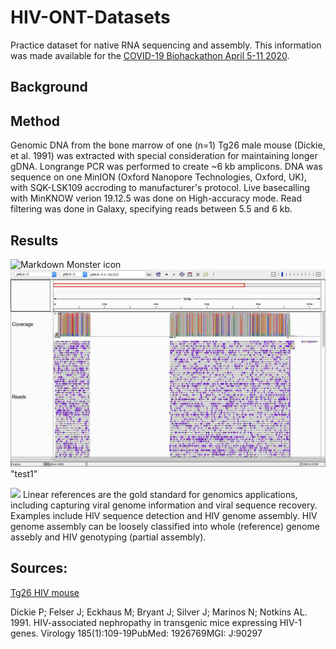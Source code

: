 # HIV-ONT-Datasets
Practice dataset for native RNA sequencing and assembly. This information was made available for the [COVID-19 Biohackathon April 5-11 2020](https://github.com/virtual-biohackathons/covid-19-bh20).

## Background



## Method

Genomic DNA from the bone marrow of one (n=1) Tg26 male mouse (Dickie, et al. 1991) was extracted with special consideration for maintaining longer gDNA. Longrange PCR was performed to create ~6 kb amplicons. DNA was sequence on one MinION (Oxford Nanopore Technologies, Oxford, UK), with SQK-LSK109 accroding to manufacturer's protocol. Live basecalling with MinKNOW verion 19.12.5 was done on High-accuracy mode. Read filtering was done in Galaxy, specifying reads between 5.5 and 6 kb.

## Results

<img src="Mapping_overview.jpg"
     alt="Markdown Monster icon"
     style="float: left; margin-right: 10px;" />

![](https://github.com/GenerGener/HIV-ONT-Datasets//blob/master/HIV-ONT-Datasets/Mapping_overview.jpg) "test1"

![](https://github.com/NCBI-Codeathons/VirusGraphs3/blob/master/limit_of_linear.png)
Linear references are the gold standard for genomics applications, including capturing viral genome information and viral sequence recovery. Examples include HIV sequence detection and HIV genome assembly. HIV genome assembly can be loosely classified into whole (reference) genome assebly and HIV genotyping (partial assembly).

## Sources:

[Tg26 HIV mouse](https://www.jax.org/strain/022354)

Dickie P; Felser J; Eckhaus M; Bryant J; Silver J; Marinos N; Notkins AL. 1991. HIV-associated nephropathy in transgenic mice expressing HIV-1 genes. Virology 185(1):109-19PubMed: 1926769MGI: J:90297


